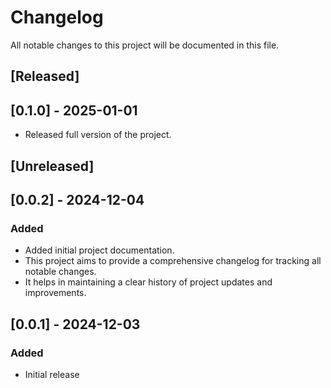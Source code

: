 # Changelog

All notable changes to this project will be documented in this file.

## [Released]

## [0.1.0] - 2025-01-01

- Released full version of the project.

## [Unreleased]

## [0.0.2] - 2024-12-04

### Added

- Added initial project documentation.
- This project aims to provide a comprehensive changelog for tracking all notable changes.
- It helps in maintaining a clear history of project updates and improvements.

## [0.0.1] - 2024-12-03

### Added

- Initial release
